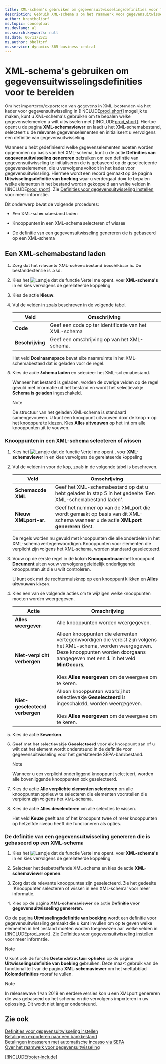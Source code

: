 ```yaml
---
title: XML-schema's gebruiken om gegevensuitwisselingsdefinities voor te bereiden
description: Gebruik XML-schema's om het raamwerk voor gegevensuitwisseling in te stellen om te definiëren met welke gegevenselementen u wilt uitwisselen.
author: brentholtorf
ms.topic: conceptual
ms.devlang: al
ms.search.keywords: null
ms.date: 06/11/2021
ms.author: bholtorf
ms.service: dynamics-365-business-central
---
```

# <a name="use-xml-schemas-to-prepare-data-exchange-definitions"></a>XML-schema's gebruiken om gegevensuitwisselingsdefinities voor te bereiden

Om het importeren/exporteren van gegevens in XML-bestanden via het kader voor gegevensuitwisseling in [!INCLUDE[prod_short](includes/prod_short.md)] mogelijk te maken, kunt u XML-schema's gebruiken om te bepalen welke gegevenselementen u wilt uitwisselen met [!INCLUDE[prod_short](includes/prod_short.md)]. Hiertoe opent u de pagina **XML-schemaviewer** en laadt u het XML-schemabestand, selecteert u de relevante gegevenselementen en initialiseert u vervolgens een definitie van gegevensuitwisseling.  

 Wanneer u hebt gedefinieerd welke gegevenselementen moeten worden opgenomen op basis van het XML-schema, kunt u de actie **Definities van gegevensuitwisseling genereren** gebruiken om een definitie van gegevensuitwisseling te initialiseren die is gebaseerd op de geselecteerde gegevenselementen, die u vervolgens voltooit in het kader voor gegevensuitwisseling. Hiermee wordt een record gemaakt op de pagina **Uitwisselingsdefinitie van boeking** waar u verdergaat door te bepalen welke elementen in het bestand worden gekoppeld aan welke velden in [!INCLUDE[prod_short](includes/prod_short.md)]. Zie [Definities voor gegevensuitwisseling instellen](across-how-to-set-up-data-exchange-definitions.md) voor meer informatie.  

 Dit onderwerp bevat de volgende procedures:  

- Een XML-schemabestand laden  

- Knooppunten in een XML-schema selecteren of wissen  

- De definitie van een gegevensuitwisseling genereren die is gebaseerd op een XML-schema  

## <a name="to-load-an-xml-schema-file"></a>Een XML-schemabestand laden

1. Zorg dat het relevante XML-schemabestand beschikbaar is. De bestandextensie is .xsd.  

2. Kies het ![Lampje dat de functie Vertel me opent.](media/ui-search/search_small.png "Vertel me wat u wilt doen") voer **XML-schema's** in en kies vervolgens de gerelateerde koppeling  

3. Kies de actie **Nieuw**.  

4. Vul de velden in zoals beschreven in de volgende tabel.  

    |Veld|Omschrijving|  
    |---------------------------------|---------------------------------------|  
    |**Code**|Geef een code op ter identificatie van het XML-schema.|  
    |**Beschrijving**|Geef een omschrijving op van het XML-schema.|  

     Het veld **Doelnaamspace** bevat elke naamruimte in het XML-schemabestand dat is geladen voor de regel.  

5. Kies de actie **Schema laden** en selecteer het XML-schemabestand.  

     Wanneer het bestand is geladen, worden de overige velden op de regel gevuld met informatie uit het bestand en wordt het selectievakje **Schema is geladen** ingeschakeld.  

    > [!NOTE]  
    >  De structuur van het geladen XML-schema is standaard samengevouwen. U kunt een knooppunt uitvouwen door de knop **+** op het knooppunt te kiezen. Kies **Alles uitvouwen** op het lint om alle knooppunten uit te vouwen.  

### <a name="to-select-or-clear-nodes-in-an-xml-schema"></a>Knooppunten in een XML-schema selecteren of wissen

1. Kies het ![Lampje dat de functie Vertel me opent.](media/ui-search/search_small.png "Vertel me wat u wilt doen"), voer **XML-schemaviewer** in en kies vervolgens de gerelateerde koppeling  

2. Vul de velden in voor de kop, zoals in de volgende tabel is beschreven.  

    |Veld|Omschrijving|  
    |---------------------------------|---------------------------------------|  
    |**Schemacode XML**|Geef het XML-schemabestand op dat u hebt geladen in stap 5 in het gedeelte 'Een XML-schemabestand laden'.|  
    |**Nieuw XMLport-nr.**|Geef het nummer op van de XMLport die wordt gemaakt op basis van dit XML-schema wanneer u de actie **XMLport genereren** kiest.|  

     De regels worden nu gevuld met knooppunten die alle onderdelen in het XML-schema vertegenwoordigen. Knooppunten voor elementen die verplicht zijn volgens het XML-schema, worden standaard geselecteerd.  

3. Vouw op de eerste regel in de kolom **Knooppuntnaam** het knooppunt **Document** uit en vouw vervolgens geleidelijk onderliggende knooppunten uit die u wilt controleren.  

     U kunt ook met de rechtermuisknop op een knooppunt klikken en **Alles uitvouwen** kiezen.  

4. Kies een van de volgende acties om te wijzigen welke knooppunten moeten worden weergegeven.  

    |**Actie**|Omschrijving|  
    |----------------|---------------------------------------|  
    |**Alles weergeven**|Alle knooppunten worden weergegeven.|  
    |**Niet-verplicht verbergen**|Alleen knooppunten die elementen vertegenwoordigen die vereist zijn volgens het XML-schema, worden weergegeven. Deze knooppunten worden doorgaans aangegeven met een **1** in het veld **MinOccurs**.<br /><br /> Kies **Alles weergeven** om de weergave om te keren.|  
    |**Niet-geselecteerd verbergen**|Alleen knooppunten waarbij het selectievakje **Geselecteerd** is ingeschakeld, worden weergegeven.<br /><br /> Kies **Alles weergeven** om de weergave om te keren.|  

5. Kies de actie **Bewerken**.  

6. Geef met het selectievakje **Geselecteerd** voor elk knooppunt aan of u wilt dat het element wordt ondersteund in de definitie voor gegevensuitwisseling voor het gerelateerde SEPA-bankbestand.  

    > [!NOTE]  
    >  Wanneer u een verplicht onderliggend knooppunt selecteert, worden alle bovenliggende knooppunten ook geselecteerd.  

7. Kies de actie **Alle verplichte elementen selecteren** om alle knooppunten opnieuw te selecteren die elementen voorstellen die verplicht zijn volgens het XML-schema.  

8. Kies de actie **Alles deselecteren** om alle selecties te wissen.  

     Het veld **Keuze** geeft aan of het knooppunt twee of meer knooppunten op hetzelfde niveau heeft die functioneren als opties.  

### <a name="to-generate-a-data-exchange-definition-that-is-based-on-an-xml-schema"></a>De definitie van een gegevensuitwisseling genereren die is gebaseerd op een XML-schema

1. Kies het ![Lampje dat de functie Vertel me opent.](media/ui-search/search_small.png "Vertel me wat u wilt doen") voer **XML-schema's** in en kies vervolgens de gerelateerde koppeling  

2. Selecteer het desbetreffende XML-schema en kies de actie **XML-schemaviewer openen**.  

3. Zorg dat de relevante knooppunten zijn geselecteerd. Zie het gedeelte 'Knooppunten selecteren of wissen in een XML-schema' voor meer informatie.  

4. Kies op de pagina **XML-schemaviewer** de actie **Definitie voor gegevensuitwisseling genereren**.  

 Op de pagina **Uitwisselingsdefinitie van boeking** wordt een definitie voor gegevensuitwisseling gemaakt die u kunt invullen om op te geven welke elementen in het bestand moeten worden toegewezen aan welke velden in [!INCLUDE[prod_short](includes/prod_short.md)]. Zie [Definities voor gegevensuitwisseling instellen](across-how-to-set-up-data-exchange-definitions.md) voor meer informatie.  

> [!NOTE]  
> U kunt ook de functie **Bestandstructuur ophalen** op de pagina **Uitwisselingsdefinitie van boeking** gebruiken. Deze maakt gebruik van de functionaliteit van de pagina **XML-schemaviewer** om het sneltabblad **Kolomdefinities** vooraf te vullen.  

> [!NOTE]
> In releasewave 1 van 2019 en eerdere versies kon u een XMLport genereren die was gebaseerd op het schema en die vervolgens importeren in uw oplossing. Dit wordt niet langer ondersteund.

## <a name="see-also"></a>Zie ook

[Definities voor gegevensuitwisseling instellen](across-how-to-set-up-data-exchange-definitions.md)  
[Betalingen exporteren naar een bankbestand](finance-make-payments-with-bank-data-conversion-service-or-sepa-credit-transfer.md#exporting-payments-to-a-bank-file)  
[Betalingen incasseren met automatische incasso via SEPA](finance-collect-payments-with-sepa-direct-debit.md)  
[Over het raamwerk voor gegevensuitwisseling](across-about-the-data-exchange-framework.md)  


[!INCLUDE[footer-include](includes/footer-banner.md)]

